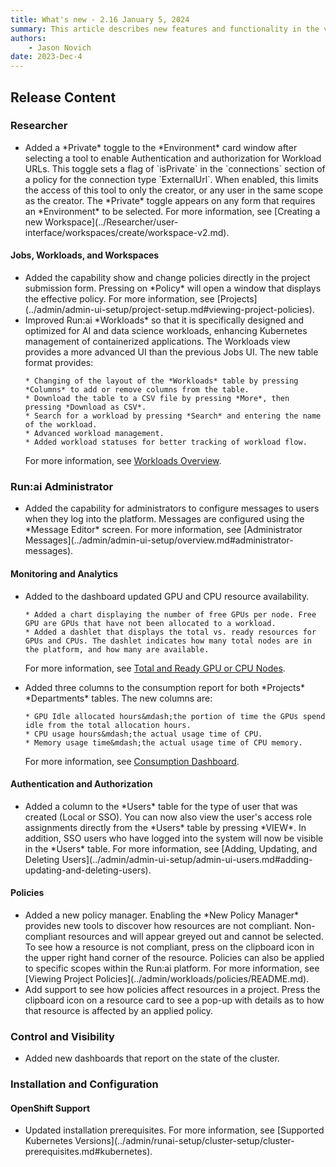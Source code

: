 ```yaml
---
title: What's new - 2.16 January 5, 2024
summary: This article describes new features and functionality in the version.
authors:
    - Jason Novich
date: 2023-Dec-4
---
```


## Release Content

### Researcher

<!-- Let's start with a sentence about the value before the description of the feature (this is big and very unique capability, which many organizations need I do not want it to be oveseen. Something like: Added support to secure and private access to researcher tools, such as Jupyter Notebook. In order to enable this feature a new toggle was added... -->
* <!--  DONE RUN-12597/RUN-12601	TW - Hide IDEs behind runai authentication -->Added a *Private* toggle to the *Environment* card window after selecting a tool to enable Authentication and authorization for Workload URLs. This toggle sets a flag of `isPrivate` in the `connections` section of a policy for the connection type `ExternalUrl`. When enabled, this limits the access of this tool to only the creator, or any user in the same scope as the creator. The *Private* toggle appears on any form that requires an *Environment* to be selected. For more information, see [Creating a new Workspace](../Researcher/user-interface/workspaces/create/workspace-v2.md).

#### Jobs, Workloads, and Workspaces

* <!-- DONE RUN-10859/RUN-10860 Presenting Policy in workloads creation forms (V2) -->Added the capability show and change policies directly in the project submission form. Pressing on *Policy* will open a window that displays the effective policy. For more information, see [Projects](../admin/admin-ui-setup/project-setup.md#viewing-project-policies). <!-- The URLs addresses only viewing policies and not editing policies, I guess it is still work in porogress (let's also be consistent with the terms here and use "edit" like we use in the product and not "change") -->

* <!-- DONE RUN-12619/RUN-14041 Workloads - Reliable data in API and UI Workloads redesign--><!-- The following sentence is not clear and sounds a little like fluff. What does "specifically designed and optimized for AI and data science workloads, enhancing Kubernetes management of containerized applications" mean? -->Improved Run:ai *Workloads* so that it is specifically designed and optimized for AI and data science workloads, enhancing Kubernetes management of containerized applications. The Workloads view provides a more advanced UI than the previous Jobs UI. The new table format provides:

      * Changing of the layout of the *Workloads* table by pressing *Columns* to add or remove columns from the table.
      * Download the table to a CSV file by pressing *More*, then pressing *Download as CSV*.
      * Search for a workload by pressing *Search* and entering the name of the workload.
      * Advanced workload management.
      * Added workload statuses for better tracking of workload flow.

    For more information, see [Workloads Overview](../admin/workloads/README.md).

### Run:ai Administrator

* <!-- DONE RUN-13296/RUN-13299	TW - Administrator Messages - Doc gap, there is no page for settings.-->Added the capability for administrators to configure messages to users when they log into the platform. Messages are configured using the *Message Editor* screen. For more information, see [Administrator Messages](../admin/admin-ui-setup/overview.md#administrator-messages).

#### Monitoring and Analytics

* <!-- DONE RUN-12658/RUN-14155	TW - Expose GPU health info  -->Added to the dashboard updated GPU and CPU resource availability.

      * Added a chart displaying the number of free GPUs per node. Free GPU are GPUs that have not been allocated to a workload.
      * Added a dashlet that displays the total vs. ready resources for GPUs and CPUs. The dashlet indicates how many total nodes are in the platform, and how many are available. 

    For more information, see [Total and Ready GPU or CPU Nodes](../admin/admin-ui-setup/dashboard-analysis.md#total-and-ready-gpu-or-cpu-nodes).

* <!--  DONE RUN-14703 - Additional columns to consumption report -->Added three columns to the consumption report for both *Projects* *Departments* tables. The new columns are:
  
      * GPU Idle allocated hours&mdash;the portion of time the GPUs spend idle from the total allocation hours.
      * CPU usage hours&mdash;the actual usage time of CPU.
      * Memory usage time&mdash;the actual usage time of CPU memory.

    For more information, see [Consumption Dashboard](../admin/admin-ui-setup/dashboard-analysis.md#consumption-dashboard).

#### Authentication and Authorization

* <!--  DONE RUN-13107/RUN-13108 - SSO users visibility-->Added a column to the *Users* table for the type of user that was created (Local or SSO). You can now also view the user's access role assignments directly from the *Users* table by pressing *VIEW*. In addition, SSO users who have logged into the system will now be visible in the *Users* table. For more information, see [Adding, Updating, and Deleting Users](../admin/admin-ui-setup/admin-ui-users.md#adding-updating-and-deleting-users).

#### Policies

* <!--  TODO ADDLINK RUN-11125/RUN-11746	TW - Policy Sync - Catch all for the new policies pages and features. -->Added a new policy manager. Enabling the *New Policy Manager* provides new tools to discover how resources are not compliant. Non-compliant resources and will appear greyed out and cannot be selected. To see how a resource is not compliant, press on the clipboard icon in the upper right hand corner of the resource. Policies can also be applied to specific scopes within the Run:ai platform. For more information, see [Viewing Project Policies](../admin/workloads/policies/README.md).

* <!-- TODO ADDLINK RUN-9808/RUN-9810 - Show effective project policy from the UI --><!-- Something is not clear here. First "Added". Then what do you mean by "resources"? Is this a term we use? Do you mean "compute resources"? Not sure I fully get it. It looks like something is missing / broken in this sentence -->Add support to see how policies affect resources in a project. Press the clipboard icon on a resource card to see a pop-up with details as to how that resource is affected by an applied policy.

### Control and Visibility

* <!--  TODO ADDLINK RUN-7310/RUN-11951 Installation - Cluster visibility IMPROVE HERE!!! --><!-- Looks like WIP. If a placeholder for cluster state visibility, then "dashboard" is not the right term to use for this feature -->Added new dashboards that report on the state of the cluster.

### Installation and Configuration

#### OpenShift Support

* <!-- DONE RUN-11787/RUN-11788 Support new Kubernetes and OpenShift releases --><!-- I followed the link and did not understand where the link is trying to take me. There is a note for OCP about certification, but I did not see any updated installation prerequisites. The epic look like the general epic that we have in each resease for new kubernetes and openshift versios support. There is a dedicated place for the suported versions and there is no need to add an item in the RN. Unless there is a change in the prerequisites and then it is super critical to include in the RN. I am not aware of any change and did not see such a change in the epic. Gal would know best -->Updated installation prerequisites. For more information, see [Supported Kubernetes Versions](../admin/runai-setup/cluster-setup/cluster-prerequisites.md#kubernetes).
